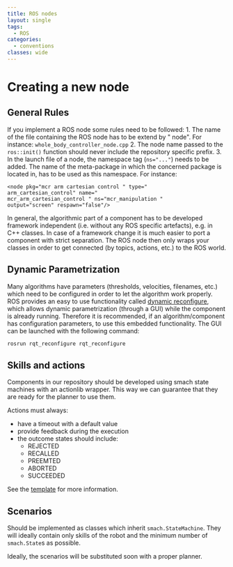 ```yaml
---
title: ROS nodes
layout: single
tags:
  - ROS
categories:
  - conventions
classes: wide
---
```


# Creating a new node

## General Rules

If you implement a ROS node some rules need to be followed: 1. The name of the file containing the ROS node has to be extend by " node". For instance: `whole_body_controller_node.cpp` 2. The node name passed to the `ros::init()` function should never include the repository specific prefix. 3. In the launch file of a node, the namespace tag \(`ns="..."`\) needs to be added. The name of the meta-package in which the concerned package is located in, has to be used as this namespace. For instance:

```markup
<node pkg="mcr arm cartesian control " type="
arm_cartesian_control" name="
mcr_arm_cartesian_control " ns="mcr_manipulation "
output="screen" respawn="false"/>
```

In general, the algorithmic part of a component has to be developed framework independent \(i.e. without any ROS specific artefacts\), e.g. in C++ classes. In case of a framework change it is much easier to port a component with strict separation. The ROS node then only wraps your classes in order to get connected \(by topics, actions, etc.\) to the ROS world.

## Dynamic Parametrization

Many algorithms have parameters \(thresholds, velocities, filenames, etc.\) which need to be configured in order to let the algorithm work properly. ROS provides an easy to use functionality called [dynamic reconfigure](http://wiki.ros.org/dynamic_reconfigure), which allows dynamic parametrization \(through a GUI\) while the component is already running. Therefore it is recommended, if an algorithm/component has configuration parameters, to use this embedded functionality. The GUI can be launched with the following command:

```bash
rosrun rqt_reconfigure rqt_reconfigure
```

## Skills and actions

Components in our repository should be developed using smach state machines with an actionlib wrapper. This way we can guarantee that they are ready for the planner to use them.

Actions must always:

* have a timeout with a default value
* provide feedback during the execution
* the outcome states should include:
  * REJECTED
  * RECALLED
  * PREEMTED
  * ABORTED
  * SUCCEEDED

See the [template](https://github.com/b-it-bots/wiki/tree/021d5ee127ac33c704fd5bbda1545cbcdf191bdc/_conventions/ros/wiki/templates/templates/README.md#skills) for more information.

## Scenarios

Should be implemented as classes which inherit `smach.StateMachine`. They will ideally contain only skills of the robot and the minimum number of `smach.State`s as possible.

Ideally, the scenarios will be substituted soon with a proper planner.

